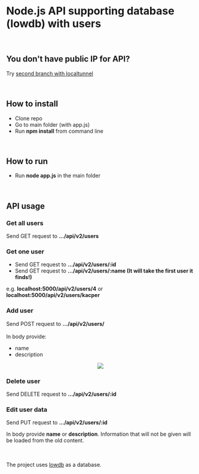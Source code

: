 # Node.js API supporting database (lowdb) with users
<br/>

## You don't have public IP for API?
Try [second branch with localtunnel](https://github.com/Kacper1263/node.js-API-lowdb/tree/localtunnel) 

<br/>

## How to install
 
 - Clone repo
 - Go to main folder (with app.js)
 - Run <b>npm install</b> from command line
 
 <br/>
 
## How to run
 
 - Run <b>node app.js</b> in the main folder
 
 <br/>
 
## API usage

 ### Get all users
  Send GET request to <b>.../api/v2/users</b>
 ### Get one user
  - Send GET request to <b>.../api/v2/users/:id</b>
  - Send GET request to <b>.../api/v2/users/:name (It will take the first user it finds!)</b>
  
  e.g. <b>localhost:5000/api/v2/users/4</b> or <b>localhost:5000/api/v2/users/kacper</b>
  
 ### Add user
  Send POST request to <b>.../api/v2/users/</b> <br/>
  <br/>
  In body provide:
   - name
   - description <br/>
   <p align="center">
    <img src="https://user-images.githubusercontent.com/43702481/63639411-f20d6600-c692-11e9-84df-d0bfdc44c3d1.png" />
   </p>
   
 ### Delete user
  Send DELETE request to <b>.../api/v2/users/:id</b>
 
 ### Edit user data
  Send PUT request to <b>.../api/v2/users/:id</b>
  
  In body provide <b>name</b> or <b>description</b>. Information that will not be given will be loaded from the old content.
  <br/><br/><br/>

The project uses [lowdb](https://www.npmjs.com/package/lowdb) as a database.
